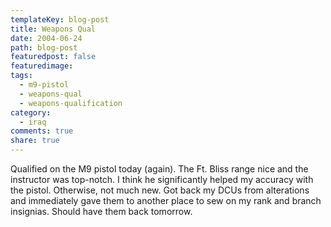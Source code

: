 ```yaml
---
templateKey: blog-post
title: Weapons Qual
date: 2004-06-24
path: blog-post
featuredpost: false
featuredimage:
tags:
  - m9-pistol
  - weapons-qual
  - weapons-qualification
category:
  - iraq
comments: true
share: true
---
```


Qualified on the M9 pistol today (again). The Ft. Bliss range nice and the instructor was top-notch. I think he significantly helped my accuracy with the pistol. Otherwise, not much new. Got back my DCUs from alterations and immediately gave them to another place to sew on my rank and branch insignias. Should have them back tomorrow.
